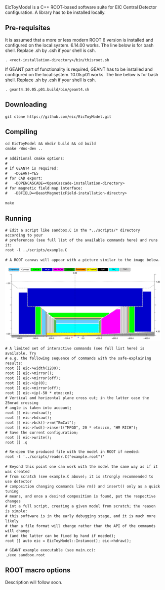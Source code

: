 
  EicToyModel is a C++ ROOT-based software suite for EIC Central Detector 
configuration. A library has to be installed locally.  

Pre-requisites
--------------

It is assumed that a more or less modern ROOT 6 version is installed and configured 
on the local system. 6.14.00 works. The line below is for bash shell. Replace .sh
by .csh if your shell is csh.

```
. <root-installation-directory>/bin/thisroot.sh
```

If GEANT part of functionality is required, GEANT has to be installed and configured
on the local system. 10.05.p01 works. The line below is for bash shell. Replace .sh
by .csh if your shell is csh.


```
. geant4.10.05.p01.build/bin/geant4.sh
```

Downloading
-----------

```
git clone https://github.com/eic/EicToyModel.git
```

Compiling
---------

```
cd EicToyModel && mkdir build && cd build
cmake -Wno-dev ..

# additional cmake options:
#
# if GEANT4 is required:
#   -DGEANT=YES
# for CAD export:
#   -DOPENCASCADE=<OpenCascade-installation-directory>
# for magnetic field map interface:
#   -DBFIELD=<BeastMagneticField-installation-directry>

make 
```

Running
-------
  
```
# Edit a script like sandbox.C in the *../scripts/* directory according to your 
# preferences (see full list of the available commands here) and runs it:
root -l ../scripts/example.C

# A ROOT canvas will appear with a picture similar to the image below.
```

![](doc/sandbox.root.png)

```
# A limited set of interactive commands (see full list here) is available. Try 
# e.g. the following sequence of commands with the safe-explaining results: 
root [] eic->width(1200); 
root [] eic->mirror();
root [] eic->mirror(off);
root [] eic->ip(0);
root [] eic->mirror(off);
root [] eic->ip(-50 * etm::cm);
# Vertical and horizontal plane cross cut; in the latter case the 25mrad crossing 
# angle is taken into account; 
root [] eic->vdraw();
root [] eic->hdraw();
root [] eic->bck()->rm("EmCal");
root [] eic->fwd()->insert("MPGD", 20 * etm::cm, "HM RICH");
# Save the current configuration;
root [] eic->write();
root [] .q
```

```
# Re-open the produced file with the model in ROOT if needed:
root -l '../scripts/reader.C("example.root")'

# Beyond this point one can work with the model the same way as if it was created 
# from scratch (see example.C above); it is strongly recommended to use detector 
# composition changing commands like rm() and insert() only as a quick tuning 
# means, and once a desired composition is found, put the respective changes
# int a full script, creating a given model from scratch; the reason is simple:
# this software is in the early debugging stage, and it is much more likely 
# than a file format will change rather than the API of the commands will change 
# (and the latter can be fixed by hand if needed);
root [] auto eic = EicToyModel::Instance(); eic->hdraw();
```


```
# GEANT example executable (see main.cc):
./exe sandbox.root
```

ROOT macro options
------------------

Description will follow soon.